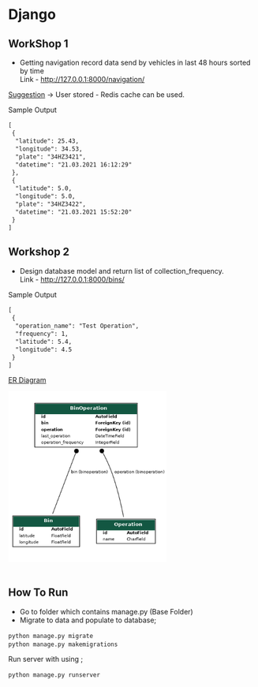 # Django

## WorkShop 1

- Getting navigation record data send by vehicles in last 48 hours sorted by time <br>
Link - http://127.0.0.1:8000/navigation/

<u>Suggestion</u> -> User stored - Redis cache can be used.

Sample Output
```
[
 {
  "latitude": 25.43,
  "longitude": 34.53,
  "plate": "34HZ3421",
  "datetime": "21.03.2021 16:12:29"
 },
 {
  "latitude": 5.0,
  "longitude": 5.0,
  "plate": "34HZ3422",
  "datetime": "21.03.2021 15:52:20"
 }
]
```

## Workshop 2
- Design database model and return list of collection_frequency. <br>
Link - http://127.0.0.1:8000/bins/

Sample Output
```
[
 {
  "operation_name": "Test Operation",
  "frequency": 1,
  "latitude": 5.4,
  "longitude": 4.5
 }
]
```

<u>ER Diagram</u>

<img src="database_model.png">
<br>
<br>

## How To Run

- Go to folder which contains manage.py (Base Folder)
- Migrate to data and populate to database; <br>

```python manage.py migrate``` <br>
```python manage.py makemigrations```

Run server with using ;

```python manage.py runserver```